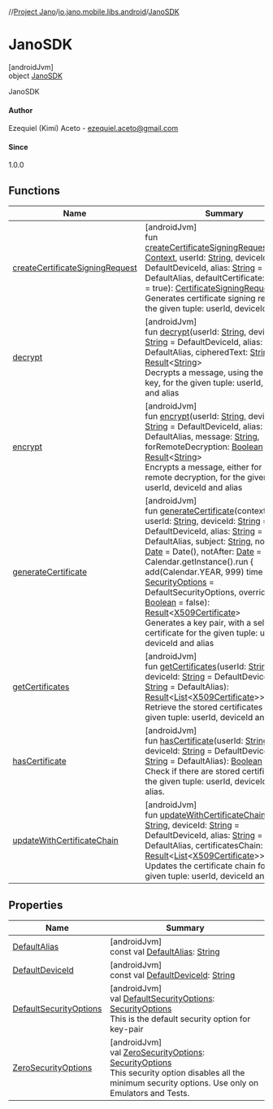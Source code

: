 //[Project Jano](../../../index.md)/[io.jano.mobile.libs.android](../index.md)/[JanoSDK](index.md)

# JanoSDK

[androidJvm]\
object [JanoSDK](index.md)

JanoSDK

#### Author

Ezequiel (Kimi) Aceto - ezequiel.aceto@gmail.com

#### Since

1.0.0

## Functions

| Name | Summary |
|---|---|
| [createCertificateSigningRequest](create-certificate-signing-request.md) | [androidJvm]<br>fun [createCertificateSigningRequest](create-certificate-signing-request.md)(context: [Context](https://developer.android.com/reference/kotlin/android/content/Context.html), userId: [String](https://kotlinlang.org/api/latest/jvm/stdlib/kotlin/-string/index.html), deviceId: [String](https://kotlinlang.org/api/latest/jvm/stdlib/kotlin/-string/index.html) = DefaultDeviceId, alias: [String](https://kotlinlang.org/api/latest/jvm/stdlib/kotlin/-string/index.html) = DefaultAlias, defaultCertificate: [Boolean](https://kotlinlang.org/api/latest/jvm/stdlib/kotlin/-boolean/index.html) = true): [CertificateSigningRequest](../../io.jano.mobile.libs.android.models/-certificate-signing-request/index.md)<br>Generates certificate signing request for the given tuple: userId, deviceId and alias |
| [decrypt](decrypt.md) | [androidJvm]<br>fun [decrypt](decrypt.md)(userId: [String](https://kotlinlang.org/api/latest/jvm/stdlib/kotlin/-string/index.html), deviceId: [String](https://kotlinlang.org/api/latest/jvm/stdlib/kotlin/-string/index.html) = DefaultDeviceId, alias: [String](https://kotlinlang.org/api/latest/jvm/stdlib/kotlin/-string/index.html) = DefaultAlias, cipheredText: [String](https://kotlinlang.org/api/latest/jvm/stdlib/kotlin/-string/index.html)): [Result](https://kotlinlang.org/api/latest/jvm/stdlib/kotlin/-result/index.html)&lt;[String](https://kotlinlang.org/api/latest/jvm/stdlib/kotlin/-string/index.html)&gt;<br>Decrypts a message, using the public key, for the given tuple: userId, deviceId and alias |
| [encrypt](encrypt.md) | [androidJvm]<br>fun [encrypt](encrypt.md)(userId: [String](https://kotlinlang.org/api/latest/jvm/stdlib/kotlin/-string/index.html), deviceId: [String](https://kotlinlang.org/api/latest/jvm/stdlib/kotlin/-string/index.html) = DefaultDeviceId, alias: [String](https://kotlinlang.org/api/latest/jvm/stdlib/kotlin/-string/index.html) = DefaultAlias, message: [String](https://kotlinlang.org/api/latest/jvm/stdlib/kotlin/-string/index.html), forRemoteDecryption: [Boolean](https://kotlinlang.org/api/latest/jvm/stdlib/kotlin/-boolean/index.html) = true): [Result](https://kotlinlang.org/api/latest/jvm/stdlib/kotlin/-result/index.html)&lt;[String](https://kotlinlang.org/api/latest/jvm/stdlib/kotlin/-string/index.html)&gt;<br>Encrypts a message, either for local or remote decryption, for the given tuple: userId, deviceId and alias |
| [generateCertificate](generate-certificate.md) | [androidJvm]<br>fun [generateCertificate](generate-certificate.md)(context: [Context](https://developer.android.com/reference/kotlin/android/content/Context.html), userId: [String](https://kotlinlang.org/api/latest/jvm/stdlib/kotlin/-string/index.html), deviceId: [String](https://kotlinlang.org/api/latest/jvm/stdlib/kotlin/-string/index.html) = DefaultDeviceId, alias: [String](https://kotlinlang.org/api/latest/jvm/stdlib/kotlin/-string/index.html) = DefaultAlias, subject: [String](https://kotlinlang.org/api/latest/jvm/stdlib/kotlin/-string/index.html), notBefore: [Date](https://developer.android.com/reference/kotlin/java/util/Date.html) = Date(), notAfter: [Date](https://developer.android.com/reference/kotlin/java/util/Date.html) = Calendar.getInstance().run {             add(Calendar.YEAR, 999)             time         }, options: [SecurityOptions](../-security-options/index.md) = DefaultSecurityOptions, override: [Boolean](https://kotlinlang.org/api/latest/jvm/stdlib/kotlin/-boolean/index.html) = false): [Result](https://kotlinlang.org/api/latest/jvm/stdlib/kotlin/-result/index.html)&lt;[X509Certificate](https://developer.android.com/reference/kotlin/java/security/cert/X509Certificate.html)&gt;<br>Generates a key pair, with a self-signed certificate for the given tuple: userId, deviceId and alias |
| [getCertificates](get-certificates.md) | [androidJvm]<br>fun [getCertificates](get-certificates.md)(userId: [String](https://kotlinlang.org/api/latest/jvm/stdlib/kotlin/-string/index.html), deviceId: [String](https://kotlinlang.org/api/latest/jvm/stdlib/kotlin/-string/index.html) = DefaultDeviceId, alias: [String](https://kotlinlang.org/api/latest/jvm/stdlib/kotlin/-string/index.html) = DefaultAlias): [Result](https://kotlinlang.org/api/latest/jvm/stdlib/kotlin/-result/index.html)&lt;[List](https://kotlinlang.org/api/latest/jvm/stdlib/kotlin.collections/-list/index.html)&lt;[X509Certificate](https://developer.android.com/reference/kotlin/java/security/cert/X509Certificate.html)&gt;&gt;<br>Retrieve the stored certificates for the given tuple: userId, deviceId and alias. |
| [hasCertificate](has-certificate.md) | [androidJvm]<br>fun [hasCertificate](has-certificate.md)(userId: [String](https://kotlinlang.org/api/latest/jvm/stdlib/kotlin/-string/index.html), deviceId: [String](https://kotlinlang.org/api/latest/jvm/stdlib/kotlin/-string/index.html) = DefaultDeviceId, alias: [String](https://kotlinlang.org/api/latest/jvm/stdlib/kotlin/-string/index.html) = DefaultAlias): [Boolean](https://kotlinlang.org/api/latest/jvm/stdlib/kotlin/-boolean/index.html)<br>Check if there are stored certificates for the given tuple: userId, deviceId and alias. |
| [updateWithCertificateChain](update-with-certificate-chain.md) | [androidJvm]<br>fun [updateWithCertificateChain](update-with-certificate-chain.md)(userId: [String](https://kotlinlang.org/api/latest/jvm/stdlib/kotlin/-string/index.html), deviceId: [String](https://kotlinlang.org/api/latest/jvm/stdlib/kotlin/-string/index.html) = DefaultDeviceId, alias: [String](https://kotlinlang.org/api/latest/jvm/stdlib/kotlin/-string/index.html) = DefaultAlias, certificatesChain: [String](https://kotlinlang.org/api/latest/jvm/stdlib/kotlin/-string/index.html)): [Result](https://kotlinlang.org/api/latest/jvm/stdlib/kotlin/-result/index.html)&lt;[List](https://kotlinlang.org/api/latest/jvm/stdlib/kotlin.collections/-list/index.html)&lt;[X509Certificate](https://developer.android.com/reference/kotlin/java/security/cert/X509Certificate.html)&gt;&gt;<br>Updates the certificate chain for the given tuple: userId, deviceId and alias |

## Properties

| Name | Summary |
|---|---|
| [DefaultAlias](-default-alias.md) | [androidJvm]<br>const val [DefaultAlias](-default-alias.md): [String](https://kotlinlang.org/api/latest/jvm/stdlib/kotlin/-string/index.html) |
| [DefaultDeviceId](-default-device-id.md) | [androidJvm]<br>const val [DefaultDeviceId](-default-device-id.md): [String](https://kotlinlang.org/api/latest/jvm/stdlib/kotlin/-string/index.html) |
| [DefaultSecurityOptions](-default-security-options.md) | [androidJvm]<br>val [DefaultSecurityOptions](-default-security-options.md): [SecurityOptions](../-security-options/index.md)<br>This is the default security option for key-pair |
| [ZeroSecurityOptions](-zero-security-options.md) | [androidJvm]<br>val [ZeroSecurityOptions](-zero-security-options.md): [SecurityOptions](../-security-options/index.md)<br>This security option disables all the minimum security options. Use only on Emulators and Tests. |
